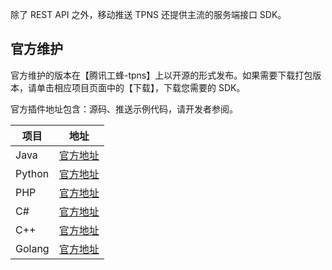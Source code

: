 除了 REST API 之外，移动推送 TPNS 还提供主流的服务端接口 SDK。

## 官方维护

官方维护的版本在【腾讯工蜂-tpns】上以开源的形式发布。如果需要下载打包版本，请单击相应项目页面中的【下载】，下载您需要的 SDK。

官方插件地址包含：源码、推送示例代码，请开发者参阅。


| 项目 | 地址 | 
|---------|---------|
| Java | [官方地址](https://cloud.tencent.com/document/product/548/41759) | 
| Python | [官方地址](https://git.code.tencent.com/tpns/tpns-server-sdk/python) | 
| PHP | [官方地址](https://git.code.tencent.com/tpns/tpns-server-sdk/php) | 
| C# | [官方地址](https://git.code.tencent.com/tpns/tpns-server-sdk/cs) | 
| C++ | [官方地址](https://git.code.tencent.com/tpns/tpns-server-sdk/cpp) | 
| Golang | [官方地址](https://git.code.tencent.com/tpns/tpns-server-sdk/gosdk) | 
